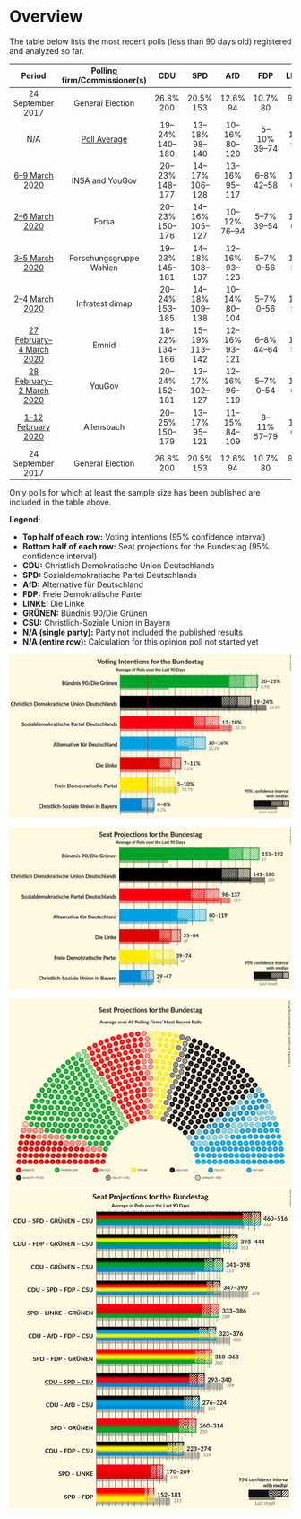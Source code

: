# Overview

The table below lists the most recent polls (less than 90 days old) registered and analyzed so far.

| Period     | Polling firm/Commissioner(s) | CDU | SPD | AfD | FDP | LINKE | GRÜNEN | CSU |
|:----------:|:----------------------------:|:--:|:--:|:--:|:--:|:--:|:--:|:--:|
| 24 September 2017 | General Election | 26.8% <br> 200 | 20.5% <br> 153 | 12.6% <br> 94 | 10.7% <br> 80 | 9.2% <br> 69 | 8.9% <br> 67 | 6.2% <br> 46 |
| N/A | [Poll Average](average.html) | 19–24% <br> 140–180 | 13–18% <br> 98–140 | 10–16% <br> 80–120 | 5–10% <br> 39–74 | 7–11% <br> 55–84 | 20–25% <br> 151–192 | 4–6% <br> 29–47 |
| [6–9 March 2020](2020-03-09-INSAandYouGov.html) | INSA and YouGov | 20–23% <br> 148–177 | 14–17% <br> 106–128 | 13–16% <br> 95–117 | 6–8% <br> 42–58 | 8–11% <br> 63–82 | 20–24% <br> 153–180 | 4–6% <br> 31–46 |
| [2–6 March 2020](2020-03-06-Forsa.html) | Forsa | 20–23% <br> 150–176 | 14–16% <br> 105–127 | 10–12% <br> 76–94 | 5–7% <br> 39–54 | 9–11% <br> 68–88 | 22–26% <br> 172–198 | 4–6% <br> 32–45 |
| [3–5 March 2020](2020-03-05-ForschungsgruppeWahlen.html) | Forschungsgruppe Wahlen | 19–23% <br> 145–181 | 14–18% <br> 108–137 | 12–16% <br> 93–123 | 5–7% <br> 0–56 | 7–10% <br> 50–73 | 21–25% <br> 158–196 | 4–6% <br> 29–48 |
| [2–4 March 2020](2020-03-04-Infratestdimap.html) | Infratest dimap | 20–24% <br> 153–185 | 14–18% <br> 109–138 | 10–14% <br> 80–104 | 5–7% <br> 0–56 | 8–11% <br> 59–79 | 21–25% <br> 160–193 | 4–6% <br> 31–47 |
| [27 February–4 March 2020](2020-03-04-Emnid.html) | Emnid | 18–22% <br> 134–166 | 15–19% <br> 113–142 | 12–16% <br> 93–121 | 6–8% <br> 44–64 | 8–11% <br> 58–80 | 20–24% <br> 151–183 | 4–6% <br> 25–43 |
| [28 February–2 March 2020](2020-03-02-YouGov.html) | YouGov | 20–24% <br> 152–181 | 13–17% <br> 102–127 | 12–16% <br> 96–119 | 5–7% <br> 0–54 | 9–12% <br> 67–87 | 19–23% <br> 144–177 | 4–6% <br> 32–47 |
| [1–12 February 2020](2020-02-12-Allensbach.html) | Allensbach | 20–25% <br> 150–179 | 13–17% <br> 95–121 | 11–15% <br> 84–109 | 8–11% <br> 57–79 | 8–11% <br> 61–81 | 21–25% <br> 150–180 | 4–7% <br> 29–47 |
| 24 September 2017 | General Election | 26.8% <br> 200 | 20.5% <br> 153 | 12.6% <br> 94 | 10.7% <br> 80 | 9.2% <br> 69 | 8.9% <br> 67 | 6.2% <br> 46 |

Only polls for which at least the sample size has been published are included in the table above.

**Legend:**
+ **Top half of each row:** Voting intentions (95% confidence interval)
+ **Bottom half of each row:** Seat projections for the Bundestag (95% confidence interval)
+ **CDU:** Christlich Demokratische Union Deutschlands
+ **SPD:** Sozialdemokratische Partei Deutschlands
+ **AfD:** Alternative für Deutschland
+ **FDP:** Freie Demokratische Partei
+ **LINKE:** Die Linke
+ **GRÜNEN:** Bündnis 90/Die Grünen
+ **CSU:** Christlich-Soziale Union in Bayern
+ **N/A (single party):** Party not included the published results
+ **N/A (entire row):** Calculation for this opinion poll not started yet


![Graph with voting intentions not yet produced](average.png "Voting Intentions")

![Graph with seats not yet produced](average-seats.png "Seats")

![Graph with seating plan not yet produced](average-seating-plan.png "Seating Plan")
![Graph with coalitions seats not yet produced](average-coalitions-seats.png "Coalitions Seats")
